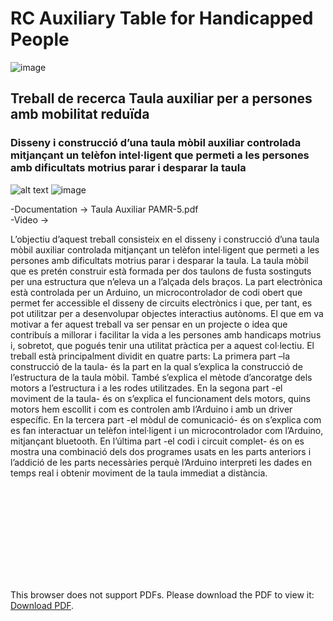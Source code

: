 # RC Auxiliary Table for Handicapped People
![image](https://user-images.githubusercontent.com/19478700/168445938-55a97f47-1d12-4514-b3fb-3dca652bf2d1.png)

## Treball de recerca Taula auxiliar per a persones amb mobilitat reduïda
### Disseny i construcció d’una taula mòbil auxiliar controlada mitjançant un telèfon intel·ligent que permeti a les persones amb dificultats motrius parar i desparar la taula
![alt text](https://github.com/PolGs/TR/raw/main/image_2021-08-11_022804.png)
![image](https://user-images.githubusercontent.com/19478700/128955499-032c6b7e-24ed-41e1-8add-addc9d3813e2.png)


 -Documentation -> Taula Auxiliar PAMR-5.pdf <br>
-Video ->

L’objectiu d’aquest treball consisteix en el disseny i construcció d’una taula
mòbil auxiliar controlada mitjançant un telèfon intel·ligent que permeti a les
persones amb dificultats motrius parar i desparar la taula.
La taula mòbil que es pretén construir està formada per dos taulons de fusta
sostinguts per una estructura que n’eleva un a l’alçada dels braços. La part
electrònica està controlada per un Arduino, un microcontrolador de codi obert
que permet fer accessible el disseny de circuits electrònics i que, per tant, es
pot utilitzar per a desenvolupar objectes interactius autònoms.
El que em va motivar a fer aquest treball va ser pensar en un projecte o idea
que contribuís a millorar i facilitar la vida a les persones amb handicaps
motrius i, sobretot, que pogués tenir una utilitat pràctica per a aquest
col·lectiu.
El treball està principalment dividit en quatre parts:
La primera part –la construcció de la taula- és la part en la qual s’explica la
construcció de l’estructura de la taula mòbil. També s’explica el mètode
d’ancoratge dels motors a l’estructura i a les rodes utilitzades.
En la segona part -el moviment de la taula- és on s’explica el funcionament
dels motors, quins motors hem escollit i com es controlen amb l’Arduino i
amb un driver específic.
En la tercera part -el mòdul de comunicació- és on s’explica com es fan
interactuar un telèfon intel·ligent i un microcontrolador com l’Arduino,
mitjançant bluetooth.
En l’última part -el codi i circuit complet- és on es mostra una combinació
dels dos programes usats en les parts anteriors i l’addició de les parts
necessàries perquè l’Arduino interpreti les dades en temps real i obtenir
moviment de la taula immediat a distància.



<object data="https://github.com/PolGs/TaulaMobil_Android/raw/main/Taula%20Auxiliar%20PAMR-5.pdf" type="application/pdf" width="700px" height="700px">
    <embed src="https://github.com/PolGs/TaulaMobil_Android/raw/main/Taula%20Auxiliar%20PAMR-5.pdf">
        <p>This browser does not support PDFs. Please download the PDF to view it: <a href="https://github.com/PolGs/TaulaMobil_Android/raw/main/Taula%20Auxiliar%20PAMR-5.pdf">Download PDF</a>.</p>
    </embed>
</object>
